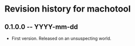 # Revision history for machotool

## 0.1.0.0 -- YYYY-mm-dd

* First version. Released on an unsuspecting world.
